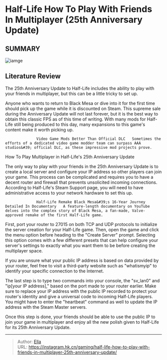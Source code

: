 # Half-Life How To Play With Friends In Multiplayer (25th Anniversary Update)


## SUMMARY 

![iamge](https://static1.srcdn.com/wordpress/wp-content/uploads/2023/11/image-30-197.jpg)

## Literature Review

The 25th Anniversary Update to Half-Life includes the ability to play with your friends in multiplayer, but this can be a little tricky to set up.





Anyone who wants to return to Black Mesa or dive into it for the first time should pick up the game while it is discounted on Steam. This supreme sale during the Anniversary Update will not last forever, but it is the best way to obtain this classic FPS as of this time of writing. With many mods for Half-Life still being produced to this day, many expansions to this game&#39;s content make it worth picking up.




                  Video Game Mods Better Than Official DLC   Sometimes the efforts of a dedicated video game modder team can surpass AAA studios&#39; official DLC, as these impressive mod projects prove.   


 How To Play Multiplayer in Half-Life&#39;s 25th Anniversary Update 
          

The only way to play with your friends in the 25th Anniversary Update is to create a local server and configure your IP address so other players can join your game. This process can be complicated and requires you to have a decent router and firewall that prevents unsolicited incoming connections. According to Half-Life&#39;s Steam Support page, you will need to have administrative access to your network hardware to set this up.

                  Half-Life Remake Black Mesa&#39;s 16-Year Journey Detailed In Documentary   A feature-length documentary on YouTube delves into the complex story of Black Mesa, a fan-made, Valve-approved remake of the first Half-Life game.   




First, port your router to 27015 on both TCP and UDP protocols to initialize the server creation for your Half-Life game. Then, open the game and click the menu option before heading to the &#34;Create Server&#34; prompt. Selecting this option comes with a few different presets that can help configure your server&#39;s settings to exactly what you want them to be before creating the multiplayer space.



If you are unsure what your public IP address is based on data provided by your router, feel free to visit a third-party website such as &#34;whatismyip&#34; to identify your specific connection to the Internet.




The last step is to type two commands into your console, the &#34;sv_lan0&#34; and &#34;ip[your IP address],&#34; based on the port made to your router earlier. Make sure to replace your IP address with the public IP recorded to protect your router&#39;s identity and give a universal code to incoming Half-Life players. You might have to enter the &#34;heartbeat&#34; command as well to update the IP address with the Steam Master servers.




Once this step is done, your friends should be able to use the public IP to join your game in multiplayer and enjoy all the new polish given to Half-Life for its 25th Anniversary Update.



---

> Author: [Ella](https://instagram.hk.cn/)  
> URL: https://instagram.hk.cn/gaming/half-life-how-to-play-with-friends-in-multiplayer-25th-anniversary-update/  

